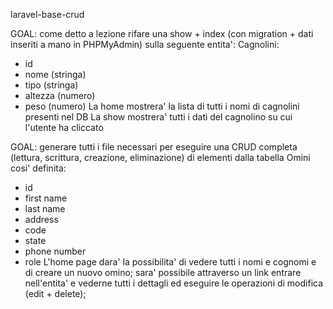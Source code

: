 laravel-base-crud


GOAL: come detto a lezione rifare una show + index (con migration + dati inseriti a mano in PHPMyAdmin) sulla seguente entita':
  Cagnolini:
  - id
  - nome (stringa)
  - tipo (stringa)
  - altezza (numero)
  - peso (numero)
La home mostrera' la lista di tutti i nomi di cagnolini presenti nel DB
La show mostrera' tutti i dati del cagnolino su cui l'utente ha cliccato


GOAL: generare tutti i file necessari per eseguire una CRUD completa (lettura, scrittura, creazione, eliminazione) di elementi dalla tabella Omini cosi' definita:
- id 
- first name
- last name
- address
- code
- state
- phone number
- role
L'home page dara' la possibilita' di vedere tutti i nomi e cognomi e di creare un nuovo omino; sara' possibile attraverso un link entrare nell'entita' e vederne tutti i dettagli ed eseguire le operazioni di modifica (edit + delete);